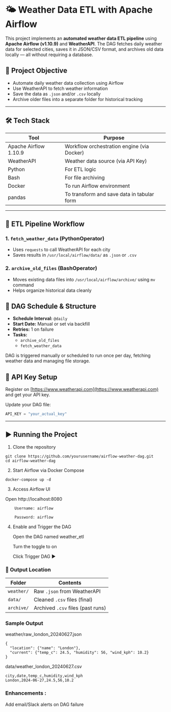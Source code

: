# 🌤️ Weather Data ETL with Apache Airflow

This project implements an **automated weather data ETL pipeline** using **Apache Airflow (v1.10.9)** and **WeatherAPI**. The DAG fetches daily weather data for selected cities, saves it in JSON/CSV format, and archives old data locally — all without requiring a database.



 
## 🎯 Project Objective

- Automate daily weather data collection using Airflow
- Use WeatherAPI to fetch weather information
- Save the data as `.json` and/or `.csv` locally
- Archive older files into a separate folder for historical tracking
 



---


## 🛠️ Tech Stack

| Tool       | Purpose                                |
|------------|----------------------------------------|
| Apache Airflow 1.10.9 | Workflow orchestration engine (via Docker) |
| WeatherAPI | Weather data source (via API Key)      |
| Python     | For ETL logic                          |
| Bash       | For file archiving                     |
| Docker     | To run Airflow environment             |
| pandas     | To transform and save data in tabular form |

 

 
---

## 🔁 ETL Pipeline Workflow

### 1. `fetch_weather_data` (PythonOperator)
- Uses `requests` to call WeatherAPI for each city
- Saves results in `/usr/local/airflow/data/` as `.json` or `.csv`

### 2. `archive_old_files` (BashOperator)
- Moves existing data files into `/usr/local/airflow/archive/` using `mv` command
- Helps organize historical data cleanly


 

## 📂 DAG Schedule & Structure

- **Schedule Interval:** `@daily`
- **Start Date:** Manual or set via backfill
- **Retries:** 1 on failure
- **Tasks:**
  - `archive_old_files`
  - `fetch_weather_data`

DAG is triggered manually or scheduled to run once per day, fetching weather data and managing file storage.


 

## 🔐 API Key Setup

Register on [https://www.weatherapi.com](https://www.weatherapi.com) and get your API key.

Update your DAG file:
```python
API_KEY = "your_actual_key"
```


----


## ▶️ Running the Project

1. Clone the repository

```
git clone https://github.com/yourusername/airflow-weather-dag.git
cd airflow-weather-dag
```

2. Start Airflow via Docker Compose
```
docker-compose up -d
```
3. Access Airflow UI

Open http://localhost:8080

```
    Username: airflow

    Password: airflow
```
4. Enable and Trigger the DAG

    Open the DAG named weather_etl

    Turn the toggle to on

    Click Trigger DAG ▶️


### 📁 Output Location

| Folder     | Contents                          |
| ---------- | --------------------------------- |
| `weather/` | Raw `.json` from WeatherAPI       |
| `data/`    | Cleaned `.csv` files (final)      |
| `archive/` | Archived `.csv` files (past runs) |


### Sample Output

weather/raw_london_20240627.json

```
{
  "location": {"name": "London"},
  "current": {"temp_c": 24.5, "humidity": 56, "wind_kph": 10.2}
}
```
data/weather_london_20240627.csv

```
city,date,temp_c,humidity,wind_kph
London,2024-06-27,24.5,56,10.2
```


### Enhancements :

Add email/Slack alerts on DAG failure
